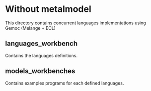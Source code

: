 # Without metalmodel

This directory contains concurrent languages implementations using
Gemoc (Melange + ECL)

## languages_workbench
Contains the languages definitions.

## models_workbenches
Contains examples programs for each defined languages.
